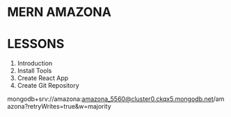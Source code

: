 # MERN AMAZONA

# LESSONS

1. Introduction
2. Install Tools
3. Create React App
4. Create Git Repository

mongodb+srv://amazona:amazona_5560@cluster0.ckqx5.mongodb.net/amazona?retryWrites=true&w=majority

